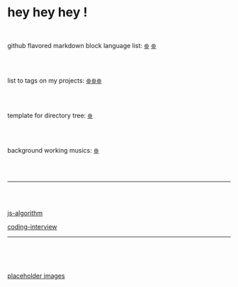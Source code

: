 # hey hey hey !

<br>

github flavored markdown block language list: [&#8859;](https://www.rubycoloredglasses.com/2013/04/languages-supported-by-github-flavored-markdown/) [&#8859;](https://github.com/github/linguist/blob/master/lib/linguist/languages.yml)



<br> <br>



list to tags on my projects: [&#8859;&#8859;&#8859;](https://github.com/chrisdevsandapps/my-github-repository-tags)



<br> <br>




template for directory tree: [&#8859;](https://gist.github.com/chrisdevsandapps/5be9b39d51c6afc6005ee1985d13262b)



<br> <br>



background working musics: [&#8859;](https://gist.github.com/chrisdevsandapps/e75238da6604c466ce5f6a6f42eb387f)




<br> <br>

---


<br> <br>


[js-algorithm](https://github.com/TheAlgorithms/Javascript)



[coding-interview](https://github.com/jwasham/coding-interview-university)




---


<br> <br> <br>



[placeholder images](https://gist.github.com/chrisdevsandapps/e0482515c90d7b1bb1bc0d790bd3323f)




